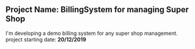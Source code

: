 ## Project Name: BillingSystem for managing Super Shop
I'm developing a demo billing system for any super shop management.
project starting date: **20/12/2019**
